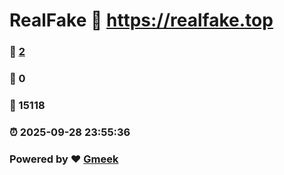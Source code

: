 # RealFake :link: https://realfake.top 
### :page_facing_up: [2](https://realfake.top/tag.html) 
### :speech_balloon: 0 
### :hibiscus: 15118 
### :alarm_clock: 2025-09-28 23:55:36 
### Powered by :heart: [Gmeek](https://github.com/Meekdai/Gmeek)
